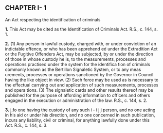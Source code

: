 
## CHAPTER I- 1
An Act respecting the identification of
criminals

**1.** This Act may be cited as the Identification
of Criminals Act. R.S., c. 144, s. 1.

**2.** (1) Any person in lawful custody,
charged with, or under conviction of an
indictable offence, or who has been apprehend
ed under the Extradition Act or the Fugitive
Offenders Act, may be subjected, by or under
the direction of those in whose custody he is,
to the measurements, processes and operations
practised under the system for the identifica
tion of criminals commonly known as the
Bertillon Signaletic System, or to any meas
urements, processes or operations sanctioned
by the Governor in Council having the like
object in view.
(2) Such force may be used as is necessary
to the effectual carrying out and application
of such measurements, processes and opera
tions.
(3) The signaletic cards and other results
thereof may be published for the purpose of
affording information to officers and others
engaged in the execution or administration
of the law. R.S., c. 144, s. 2.

**3.** j,fo one having the custody of any such
i - i  j j
person, and no one acting in his aid or under
his direction, and no one concerned in such
publication, incurs any liability, civil or
criminal, for anything lawfully done under
this Act. R.S., c. 144, s. 3.
